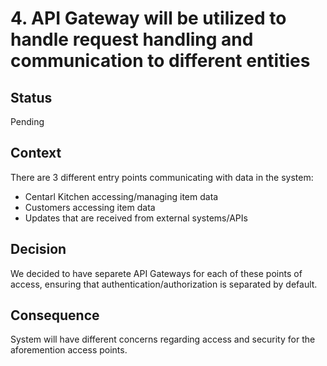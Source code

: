 # 4. API Gateway will be utilized to handle request handling and communication to different entities

## Status
Pending

## Context
There are 3 different entry points communicating with data in the system:
- Centarl Kitchen accessing/managing item data
- Customers accessing item data
- Updates that are received from external systems/APIs

## Decision

We decided to have separete API Gateways for each of these points of access, ensuring that authentication/authorization is separated by default.

## Consequence

System will have different concerns regarding access and security for the aforemention access points.
